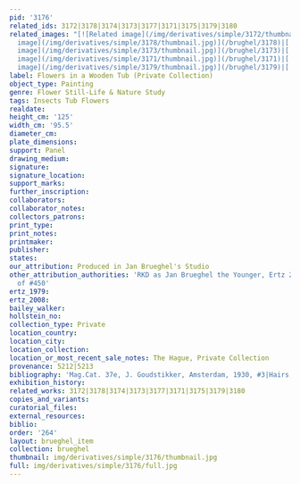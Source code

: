 ```yaml
---
pid: '3176'
related_ids: 3172|3178|3174|3173|3177|3171|3175|3179|3180
related_images: "[![Related image](/img/derivatives/simple/3172/thumbnail.jpg)](/brughel/3172)|[![Related
  image](/img/derivatives/simple/3178/thumbnail.jpg)](/brughel/3178)|[![Related image](/img/derivatives/simple/3174/thumbnail.jpg)](/brughel/3174)|[![Related
  image](/img/derivatives/simple/3173/thumbnail.jpg)](/brughel/3173)|[![Related image](/img/derivatives/simple/3177/thumbnail.jpg)](/brughel/3177)|[![Related
  image](/img/derivatives/simple/3171/thumbnail.jpg)](/brughel/3171)|[![Related image](/img/derivatives/simple/3175/thumbnail.jpg)](/brughel/3175)|[![Related
  image](/img/derivatives/simple/3179/thumbnail.jpg)](/brughel/3179)|[![Related image](/img/derivatives/simple/3180/thumbnail.jpg)](/brughel/3180)"
label: Flowers in a Wooden Tub (Private Collection)
object_type: Painting
genre: Flower Still-Life & Nature Study
tags: Insects Tub Flowers
realdate: 
height_cm: '125'
width_cm: '95.5'
diameter_cm: 
plate_dimensions: 
support: Panel
drawing_medium: 
signature: 
signature_location: 
support_marks: 
further_inscription: 
collaborators: 
collaborator_notes: 
collectors_patrons: 
print_type: 
print_notes: 
printmaker: 
publisher: 
states: 
our_attribution: Produced in Jan Brueghel's Studio
other_attribution_authorities: 'RKD as Jan Brueghel the Younger, Ertz 2008-10, variant
  of #450'
ertz_1979: 
ertz_2008: 
bailey_walker: 
hollstein_no: 
collection_type: Private
location_country: 
location_city: 
location_collection: 
location_or_most_recent_sale_notes: The Hague, Private Collection
provenance: 5212|5213
bibliography: 'Mag.Cat. 37e, J. Goudstikker, Amsterdam, 1930, #3|Hairs, p. 204'
exhibition_history: 
related_works: 3172|3178|3174|3173|3177|3171|3175|3179|3180
copies_and_variants: 
curatorial_files: 
external_resources: 
biblio: 
order: '264'
layout: brueghel_item
collection: brueghel
thumbnail: img/derivatives/simple/3176/thumbnail.jpg
full: img/derivatives/simple/3176/full.jpg
---
```

